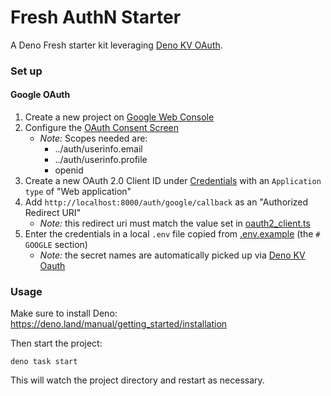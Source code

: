 # Fresh AuthN Starter

A Deno Fresh starter kit leveraging [Deno KV OAuth](https://fresh.deno.dev/docs/examples/using-deno-kv-oauth).

### Set up

#### Google OAuth

1. Create a new project on [Google Web Console](https://console.cloud.google.com/)
1. Configure the [OAuth Consent Screen](https://console.cloud.google.com/apis/credentials/consent?project=fresh-authn-starter)
    * *Note:* Scopes needed are:
        * ../auth/userinfo.email
        * ../auth/userinfo.profile
        * openid
1. Create a new OAuth 2.0 Client ID under [Credentials](https://console.cloud.google.com/apis/credentials) with an `Application type` of "Web application"
1. Add `http://localhost:8000/auth/google/callback` as an "Authorized Redirect URI"
    * *Note:* this redirect uri must match the value set in [oauth2_client.ts](utils/oauth2_client.ts)
1. Enter the credentials in a local `.env` file copied from [.env.example](.env.example) (the `# GOOGLE` section)
    * *Note:* the secret names are automatically picked up via [Deno KV Oauth](https://deno.land/x/deno_kv_oauth@v0.4.0/mod.ts?s=createGoogleOAuth2Client)

### Usage

Make sure to install Deno: https://deno.land/manual/getting_started/installation

Then start the project:

```
deno task start
```

This will watch the project directory and restart as necessary.

